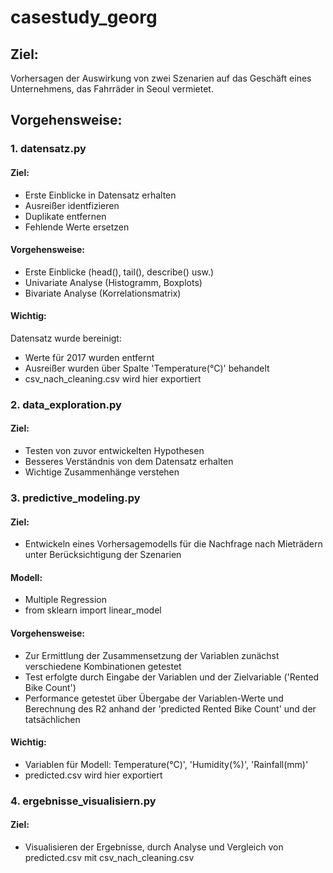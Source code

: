# casestudy_georg

## Ziel:
Vorhersagen der Auswirkung von zwei Szenarien auf das Geschäft eines Unternehmens, das Fahrräder in Seoul vermietet.

## Vorgehensweise:
### 1. datensatz.py
#### Ziel:
- Erste Einblicke in Datensatz erhalten
- Ausreißer identfizieren
- Duplikate entfernen
- Fehlende Werte ersetzen
#### Vorgehensweise:
- Erste Einblicke (head(), tail(), describe() usw.)
- Univariate Analyse (Histogramm, Boxplots)
- Bivariate Analyse (Korrelationsmatrix)
#### Wichtig:
Datensatz wurde bereinigt:
- Werte für 2017 wurden entfernt
- Ausreißer wurden über Spalte 'Temperature(°C)' behandelt
- csv_nach_cleaning.csv wird hier exportiert
### 2. data_exploration.py
#### Ziel:
- Testen von zuvor entwickelten Hypothesen
- Besseres Verständnis von dem Datensatz erhalten
- Wichtige Zusammenhänge verstehen
### 3. predictive_modeling.py
#### Ziel:
- Entwickeln eines Vorhersagemodells für die Nachfrage nach Mieträdern unter Berücksichtigung der Szenarien
#### Modell:
- Multiple Regression
- from sklearn import linear_model
#### Vorgehensweise:
- Zur Ermittlung der Zusammensetzung der Variablen zunächst verschiedene Kombinationen getestet
- Test erfolgte durch Eingabe der Variablen und der Zielvariable ('Rented Bike Count')
- Performance getestet über Übergabe der Variablen-Werte und Berechnung des R2 anhand der 'predicted Rented Bike Count' und der tatsächlichen
#### Wichtig:
- Variablen für Modell: Temperature(°C)', 'Humidity(%)', 'Rainfall(mm)'
- predicted.csv wird hier exportiert
### 4. ergebnisse_visualisiern.py
#### Ziel:
- Visualisieren der Ergebnisse, durch Analyse und Vergleich von predicted.csv mit csv_nach_cleaning.csv
